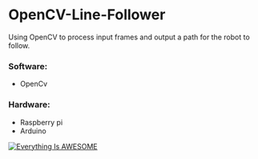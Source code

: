 # OpenCV-Line-Follower
Using OpenCV to process input frames and output a path for the robot to follow.

### Software:
- OpenCv

### Hardware:
- Raspberry pi
- Arduino


[![Everything Is AWESOME](https://github.com/AasaiAlangaram/OpenCV-Line-Follower/blob/master/Yellow%20Car%20Plate%20Automotive%20Business%20Card.png)](https://www.youtube.com/watch?v=vWrxlj9keN0 "Everything Is AWESOME")
